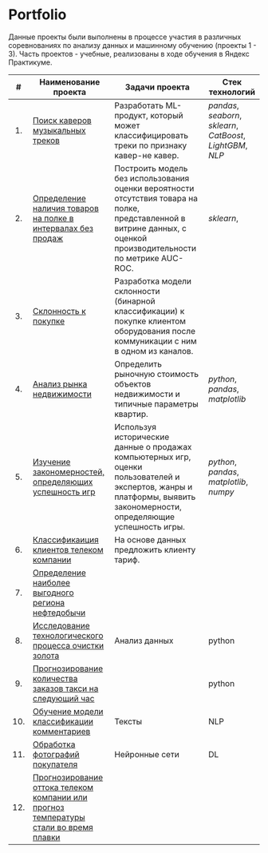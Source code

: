 # Portfolio

Данные проекты были выполнены в процессе участия в различных соревнованиях по анализу данных и машинному обучению (проекты 1 - 3). 
Часть проектов - учебные, реализованы в ходе обучения в Яндекс Практикуме.

|**#**| **Наименование проекта** | **Задачи проекта** | **Стек технологий** |
|:---:|--------------------------|--------------|---------------------|
| 1.| [Поиск каверов музыкальных треков](https://github.com/OlgaVish/Portfolio/tree/main/Search_for_cover_tracks) | Разработать ML-продукт, который может классифицировать треки по признаку кавер-не кавер. | _pandas_, _seaborn_, _sklearn_, _CatBoost_, _LightGBM_, _NLP_ |
| 2.| [Определение наличия товаров на полке в интервалах без продаж]() | Построить модель без использования оценки вероятности отсутствия товара на полке, представленной в витрине данных, с оценкой производительности по метрике AUC-ROC. | _sklearn_, |
| 3.| [Склонность к покупке]() | Разработка модели склонности (бинарной классификации) к покупке клиентом оборудования после коммуникации с ним в одном из каналов. |             |
| 4.| [Анализ рынка недвижимости]() | Определить рыночную стоимость объектов недвижимости и типичные параметры квартир. | _python_, _pandas_, _matplotlib_|
| 5.| [Изучение закономерностей, определяющих успешность игр]() | Используя исторические данные о продажах компьютерных игр, оценки пользователей и экспертов, жанры и платформы, выявить закономерности, определяющие успешность игры. | _python_, _pandas_, _matplotlib_, _numpy_ |
| 6.| [Классификаиция клиентов телеком компании]() | На основе данных предложить клиенту тариф. |  |
| 7.| [Определение наиболее выгодного региона нефтедобычи]() |  |  |
| 8.| [Исследование технологического процесса очистки золота]() | Анализ данных| python |
| 9.| [Прогнозирование количества заказов такси на следующий час]() |  | python |
| 10.| [Обучение модели классификации комментариев]() | Тексты | NLP |
| 11.| [Обработка фотографий покупателя]() | Нейронные сети | DL |
| 12.| [Прогнозирование оттока телеком компании или прогноз температуры стали во время плавки]() |  |  |

